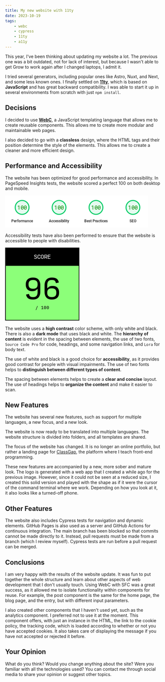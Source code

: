 ```yaml
---
title: My new website with 11ty
date: 2023-10-19
tags:
    - webc
    - cypress
    - 11ty
    - a11y
---
```


This year, I've been thinking about updating my website a lot. The previous one was a bit outdated, not for lack of interest, but because I wasn't able to get Grow to work again after I changed laptops, I admit it.

I tried several generators, including popular ones like Astro, Nuxt, and Next, and some less known ones. I finally settled on **[11ty](//11ty.dev)**, which is based on **JavaScript** and has great backward compatibility. I was able to start it up in several environments from scratch with just `npm install`.

## Decisions

I decided to use **[WebC](//www.11ty.dev/docs/languages/webc/)**, a JavaScript templating language that allows me to create reusable components. This allows me to create more modular and maintainable web pages.

I also decided to go with a **classless** design, where the HTML tags and their position determine the style of the elements. This allows me to create a cleaner and more efficient design.

## Performance and Accessibility

The website has been optimized for good performance and accessibility. In PageSpeed Insights tests, the website scored a perfect 100 on both desktop and mobile.

![Resultados de PageSpeed Insights](./PageSpeedInsights.png)

Accessibility tests have also been performed to ensure that the website is accessible to people with disabilities.

![Resultados de Accesibility Test](./AccesibilityTest.png)

The website uses a **high contrast** color scheme, with only white and black. There is also a **dark mode** that uses black and white. The **hierarchy of content** is evident in the spacing between elements, the use of two fonts, `Source Code Pro` for code, headings, and some navigation links, and `Lora` for body text.

The use of white and black is a good choice for **accessibility**, as it provides good contrast for people with visual impairments. The use of two fonts helps to **distinguish between different types of content**.

The spacing between elements helps to create a **clear and concise** layout. The use of headings helps to **organize the content** and make it easier to scan.

## New Features

The website has several new features, such as support for multiple languages, a new focus, and a new look.

The website is now ready to be translated into multiple languages. The website structure is divided into folders, and all templates are shared.

The focus of the website has changed. It is no longer an online portfolio, but rather a landing page for [ClassGap](//www.classgap.com/me/tomas-cornelles), the platform where I teach front-end programming.

These new features are accompanied by a new, more sober and mature look. The logo is generated with a web app that I created a while ago for the previous image. However, since it could not be seen at a reduced size, I created this solid version and played with the shape as if it were the cursor of the command terminal where we work. Depending on how you look at it, it also looks like a turned-off phone.

## Other Features

The website also includes Cypress tests for navigation and dynamic elements. GitHub Pages is also used as a server and GitHub Actions for continuous integration. The main branch has been blocked so that commits cannot be made directly to it. Instead, pull requests must be made from a branch (which I review myself). Cypress tests are run before a pull request can be merged.

## Conclusions

I am very happy with the results of the website update. It was fun to put together the whole structure and learn about other aspects of web development that I don't usually touch. Using WebC with SFC was a great success, as it allowed me to isolate functionality within components for reuse. For example, the post component is the same for the home page, the blog page, and the entry, but with different input parameters.

I also created other components that I haven't used yet, such as the analytics component. I preferred not to use it at the moment. This component offers, with just an instance in the HTML, the link to the cookie policy, the tracking code, which is loaded according to whether or not you have accepted cookies. It also takes care of displaying the message if you have not accepted or rejected it before.

## Your Opinion

What do you think? Would you change anything about the site? Were you familiar with all the technologies used? You can contact me through social media to share your opinion or suggest other topics.

